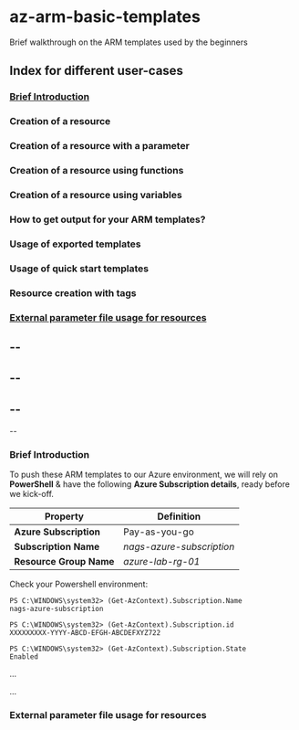# az-arm-basic-templates
Brief walkthrough on the ARM templates used by the beginners

## Index for different user-cases
### [Brief Introduction](#introduction)
### Creation of a resource
### Creation of a resource with a parameter
### Creation of a resource using functions
### Creation of a resource using variables
### How to get output for your ARM templates?
### Usage of exported templates
### Usage of quick start templates
### Resource creation with tags
### [External parameter file usage for resources](#external_parameters_reference)

--
--
--
--
--
--
--


### <a name="introduction"></a>Brief Introduction
To push these ARM templates to our Azure environment, we will rely on **PowerShell** & have the following **Azure Subscription details**, ready before we kick-off.

|Property|Definition|
|---|---|
|**Azure Subscription**|Pay-as-you-go|
|**Subscription Name**|_nags-azure-subscription_|
|**Resource Group Name**|_azure-lab-rg-01_|

Check your Powershell environment:

```
PS C:\WINDOWS\system32> (Get-AzContext).Subscription.Name
nags-azure-subscription

PS C:\WINDOWS\system32> (Get-AzContext).Subscription.id
XXXXXXXXX-YYYY-ABCD-EFGH-ABCDEFXYZ722

PS C:\WINDOWS\system32> (Get-AzContext).Subscription.State
Enabled
```


...


...



### <a name="external_parameters_reference"></a>External parameter file usage for resources

